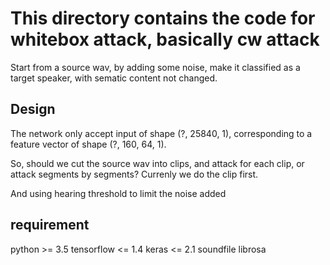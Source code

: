# This directory contains the code for whitebox attack, basically cw attack

Start from a source wav, by adding some noise, make it classified as a target speaker, with sematic content not changed. 

## Design
The network only accept input of shape (?, 25840, 1), corresponding to a feature vector of shape (?, 160, 64, 1).

So, should we cut the source wav into clips, and attack for each clip, or attack segments by segments? Currenly we do the clip first.

And using hearing threshold to limit the noise added

## requirement
python >= 3.5
tensorflow <= 1.4
keras <= 2.1
soundfile 
librosa

